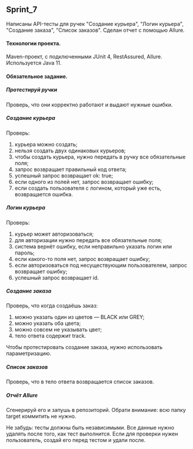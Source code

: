 ## Sprint_7

Написаны API-тесты для ручек "Создание курьера", "Логин курьера", "Создание заказа", "Список заказов". Сделан отчет с
помощью Allure.

#### Технологии проекта.

Maven-проект, с подключенными JUnit 4, RestAssured, Allure. Используется Java 11.

#### Обязательное задание.

##### Протестируй ручки

Проверь, что они корректно работают и выдают нужные ошибки.

##### Создание курьера

Проверь:

1. курьера можно создать;
2. нельзя создать двух одинаковых курьеров;
3. чтобы создать курьера, нужно передать в ручку все обязательные поля;
4. запрос возвращает правильный код ответа;
5. успешный запрос возвращает ok: true;
6. если одного из полей нет, запрос возвращает ошибку;
7. если создать пользователя с логином, который уже есть, возвращается ошибка.

##### Логин курьера

Проверь:

1. курьер может авторизоваться;
2. для авторизации нужно передать все обязательные поля;
3. система вернёт ошибку, если неправильно указать логин или пароль;
4. если какого-то поля нет, запрос возвращает ошибку;
5. если авторизоваться под несуществующим пользователем, запрос возвращает ошибку;
6. успешный запрос возвращает id.

##### Создание заказа

Проверь, что когда создаёшь заказ:

1. можно указать один из цветов — BLACK или GREY;
2. можно указать оба цвета;
3. можно совсем не указывать цвет;
4. тело ответа содержит track.

Чтобы протестировать создание заказа, нужно использовать параметризацию.

##### Список заказов

Проверь, что в тело ответа возвращается список заказов.

##### Отчёт Allure

Сгенерируй его и запушь в репозиторий.
Обрати внимание: всю папку target коммитить не нужно.

Не забудь: тесты должны быть независимыми. Все данные нужно удалять после того, как тест выполнится. Если для проверки
нужен пользователь, создай его перед тестом и удали после.
